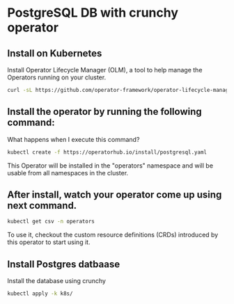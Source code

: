 # PostgreSQL DB with crunchy operator

## Install on Kubernetes

Install Operator Lifecycle Manager (OLM), a tool to help manage the Operators running on your cluster.

```sh
curl -sL https://github.com/operator-framework/operator-lifecycle-manager/releases/download/v0.25.0/install.sh | bash -s v0.25.0
```

## Install the operator by running the following command:
What happens when I execute this command?

```sh
kubectl create -f https://operatorhub.io/install/postgresql.yaml
```

This Operator will be installed in the "operators" namespace and will be usable from all namespaces in the cluster.

## After install, watch your operator come up using next command.

```sh
kubectl get csv -n operators
```

To use it, checkout the custom resource definitions (CRDs) introduced by this operator to start using it.

## Install Postgres datbaase

Install the database using crunchy

```sh
kubectl apply -k k8s/
```